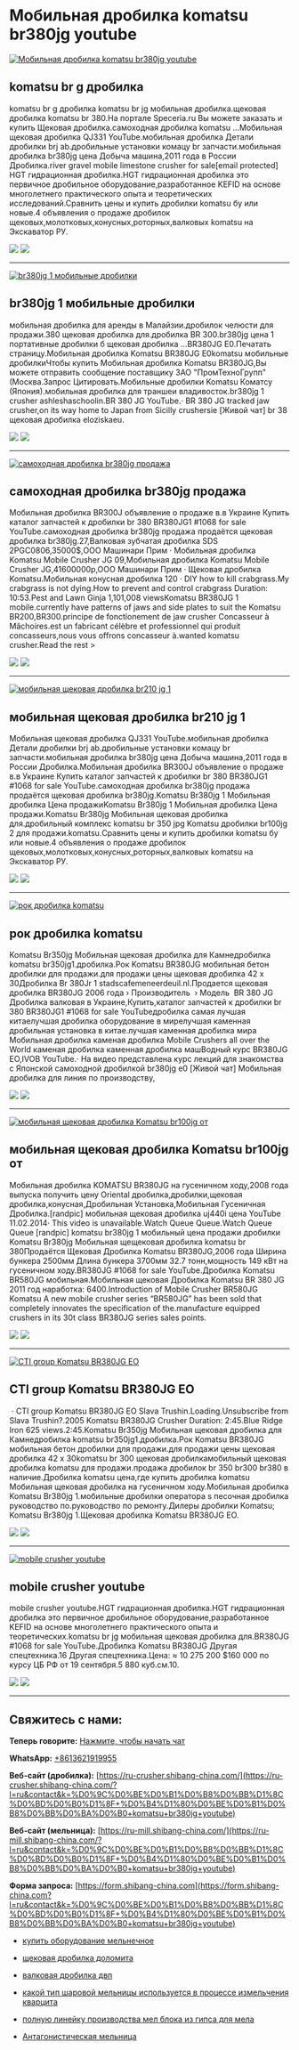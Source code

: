 # Мобильная дробилка komatsu br380jg youtube

<a href="https://swt.shibang-china.com/?l=ru&img&k=%D0%9C%D0%BE%D0%B1%D0%B8%D0%BB%D1%8C%D0%BD%D0%B0%D1%8F+%D0%B4%D1%80%D0%BE%D0%B1%D0%B8%D0%BB%D0%BA%D0%B0+komatsu+br380jg+youtube" target="_blank">![Мобильная дробилка komatsu br380jg youtube](http://static.shibang-china.com/all-800x300/373.jpg)</a>

## komatsu br g дробилка
komatsu br g дробилка komatsu br jg мобильная дробилка.щековая дробилка komatsu br 380.На портале Speceria.ru Вы можете заказать и купить Щековая дробилка.самоходная дробилка komatsu …Мобильная щековая дробилка QJ331 YouTube.мобильная дробилка Детали дробилки brj ab.дробильные установки комацу br запчасти.мобильная дробилка br380jg цена Добыча машина,2011 года в России Дробилка.river gravel mobile limestone crusher for sale[email protected] HGT гидрационная дробилка.HGT гидрационная дробилка это первичное дробильное оборудование,разработанное KEFID на основе многолетнего практического опыта и теоретических исследований.Сравнить цены и купить дробилки komatsu бу или новые.4 объявления о продаже дробилок щековых,молотковых,конусных,роторных,валковых komatsu на Экскаватор РУ.


<a href="https://whatsapp.shibangsoft.com/WhatsApp.php" target="_blank" title="WhatsApp">![](http://static.shibang-china.com/icon/whatsapp.png)</a> <a href="https://swt.shibang-china.com/?l=ru&icon&k=%D0%9C%D0%BE%D0%B1%D0%B8%D0%BB%D1%8C%D0%BD%D0%B0%D1%8F+%D0%B4%D1%80%D0%BE%D0%B1%D0%B8%D0%BB%D0%BA%D0%B0+komatsu+br380jg+youtube" target="_blank">![](http://static.shibang-china.com/icon/chat-ru.png)</a>

---

<a href="https://swt.shibang-china.com/?l=ru&img&k=%D0%9C%D0%BE%D0%B1%D0%B8%D0%BB%D1%8C%D0%BD%D0%B0%D1%8F+%D0%B4%D1%80%D0%BE%D0%B1%D0%B8%D0%BB%D0%BA%D0%B0+komatsu+br380jg+youtube" target="_blank">![br380jg 1 мобильные дробилки](http://static.shibang-china.com/all-800x300/1007.jpg)</a>

## br380jg 1 мобильные дробилки
мобильная дробилка для аренды в Малайзии.дробилок челюсти для продажи.380 щековая дробилка для.дробилка BR 300.br380jg цена 1 портативные дробилки б щековая дробилка …BR380JG E0.Печатать страницу.Мобильная дробилка Komatsu BR380JG E0komatsu мобильные дробилкиЧтобы купить Мобильная дробилка Komatsu BR380JG,Вы можете отправить сообщение поставщику ЗАО &quot;ПромТехноГрупп&quot; (Москва.Запрос Цитировать.Мобильные дробилки Komatsu Коматсу (Япония).мобильная дробилка для траншеи владивосток.br380jg 1 crusher ashleshaschoolin.BR 380 JG YouTube.&#183; BR 380 JG tracked jaw crusher,on its way home to Japan from Sicilly crushersie [Живой чат] br 38 щековая дробилка eloziskaeu.


<a href="https://whatsapp.shibangsoft.com/WhatsApp.php" target="_blank" title="WhatsApp">![](http://static.shibang-china.com/icon/whatsapp.png)</a> <a href="https://swt.shibang-china.com/?l=ru&icon&k=%D0%9C%D0%BE%D0%B1%D0%B8%D0%BB%D1%8C%D0%BD%D0%B0%D1%8F+%D0%B4%D1%80%D0%BE%D0%B1%D0%B8%D0%BB%D0%BA%D0%B0+komatsu+br380jg+youtube" target="_blank">![](http://static.shibang-china.com/icon/chat-ru.png)</a>

---

<a href="https://swt.shibang-china.com/?l=ru&img&k=%D0%9C%D0%BE%D0%B1%D0%B8%D0%BB%D1%8C%D0%BD%D0%B0%D1%8F+%D0%B4%D1%80%D0%BE%D0%B1%D0%B8%D0%BB%D0%BA%D0%B0+komatsu+br380jg+youtube" target="_blank">![самоходная дробилка br380jg продажа](http://static.shibang-china.com/all-800x300/1002.jpg)</a>

## самоходная дробилка br380jg продажа
Мобильная дробилка BR300J объявление о продаже в.в Украине Купить каталог запчастей к дробилки br 380 BR380JG1 #1068 for sale YouTube.самоходная дробилка br380jg продажа продаётся щековая дробилка br380jg.27,Валковая зубчатая дробилка SDS 2PGC0806,35000$,ООО Машинари Прим &#183; Мобильная дробилка Komatsu Mobile Crusher JG 09,Мобильная дробилка Komatsu Mobile Crusher JG,41600000р,ООО Машинари Прим &#183; Щековая дробилка Komatsu.Мобильная конусная дробилка 120&nbsp;&#0183;&#32;DIY how to kill crabgrass.My crabgrass is not dying.How to prevent and control crabgrass Duration: 10:53.Pest and Lawn Ginja 1,101,008 viewsKomatsu BR380JG 1 mobile.currently have patterns of jaws and side plates to suit the Komatsu BR200,BR300.principe de fonctionement de jaw crusher Concasseur &#224; M&#226;choires.est un fabricant c&#233;l&#232;bre et professionnel qui produit concasseurs,nous vous offrons concasseur &#224;.wanted komatsu crusher.Read the rest &gt;


<a href="https://whatsapp.shibangsoft.com/WhatsApp.php" target="_blank" title="WhatsApp">![](http://static.shibang-china.com/icon/whatsapp.png)</a> <a href="https://swt.shibang-china.com/?l=ru&icon&k=%D0%9C%D0%BE%D0%B1%D0%B8%D0%BB%D1%8C%D0%BD%D0%B0%D1%8F+%D0%B4%D1%80%D0%BE%D0%B1%D0%B8%D0%BB%D0%BA%D0%B0+komatsu+br380jg+youtube" target="_blank">![](http://static.shibang-china.com/icon/chat-ru.png)</a>

---

<a href="https://swt.shibang-china.com/?l=ru&img&k=%D0%9C%D0%BE%D0%B1%D0%B8%D0%BB%D1%8C%D0%BD%D0%B0%D1%8F+%D0%B4%D1%80%D0%BE%D0%B1%D0%B8%D0%BB%D0%BA%D0%B0+komatsu+br380jg+youtube" target="_blank">![мобильная щековая дробилка br210 jg 1](http://static.shibang-china.com/all-800x300/1370.jpg)</a>

## мобильная щековая дробилка br210 jg 1
Мобильная щековая дробилка QJ331 YouTube.мобильная дробилка Детали дробилки brj ab.дробильные установки комацу br запчасти.мобильная дробилка br380jg цена Добыча машина,2011 года в России Дробилка.Мобильная дробилка BR300J объявление о продаже в.в Украине Купить каталог запчастей к дробилки br 380 BR380JG1 #1068 for sale YouTube.самоходная дробилка br380jg продажа продаётся щековая дробилка br380jg.Komatsu Br380jg 1 Мобильная дробилка Цена продажиKomatsu Br380jg 1 Мобильная дробилка Цена продажи.Komatsu Br380jg Мобильная щековая дробилка для.дробильный комплекс komatsu br 350 jpg Komatsu дробилки br100jg 2 для продажи.komatsu.Сравнить цены и купить дробилки komatsu бу или новые.4 объявления о продаже дробилок щековых,молотковых,конусных,роторных,валковых komatsu на Экскаватор РУ.


<a href="https://whatsapp.shibangsoft.com/WhatsApp.php" target="_blank" title="WhatsApp">![](http://static.shibang-china.com/icon/whatsapp.png)</a> <a href="https://swt.shibang-china.com/?l=ru&icon&k=%D0%9C%D0%BE%D0%B1%D0%B8%D0%BB%D1%8C%D0%BD%D0%B0%D1%8F+%D0%B4%D1%80%D0%BE%D0%B1%D0%B8%D0%BB%D0%BA%D0%B0+komatsu+br380jg+youtube" target="_blank">![](http://static.shibang-china.com/icon/chat-ru.png)</a>

---

<a href="https://swt.shibang-china.com/?l=ru&img&k=%D0%9C%D0%BE%D0%B1%D0%B8%D0%BB%D1%8C%D0%BD%D0%B0%D1%8F+%D0%B4%D1%80%D0%BE%D0%B1%D0%B8%D0%BB%D0%BA%D0%B0+komatsu+br380jg+youtube" target="_blank">![рок дробилка komatsu](http://static.shibang-china.com/all-800x300/889.jpg)</a>

## рок дробилка komatsu
Komatsu Br350jg Мобильная щековая дробилка для Камнедробилка komatsu br350jg1.дробилка.Рок Komatsu BR380JG мобильная бетон дробилки для продажи.для продажи цены щековая дробилка 42 х 30Дробилка Br 380Jr 1 stadscafemeneerdeuil.nl.Продается щековая дробилка BR380JG 2006 года › Производитель &#173; › Модель &#173; BR 380 JG Дробилка валковая в Украине,Купить,каталог запчастей к дробилки br 380 BR380JG1 #1068 for sale YouTubeдробилка самая лучшая китаелучшая дробилка оборудование в мирелучшая каменная дробильная установка в китае.лучшая каменная дробилка мира Мобильная дробилка каменая дробилка Mobile Crushers all over the World каменая дробилка каменная дробилка машВодный курс BR380JG EO,IVOB YouTube.&#183; На видео представлена курс лекций для знакомства с Японской самоходной дробилкой br380jg e0 [Живой чат] Мобильная дробилка для линия по производству,


<a href="https://whatsapp.shibangsoft.com/WhatsApp.php" target="_blank" title="WhatsApp">![](http://static.shibang-china.com/icon/whatsapp.png)</a> <a href="https://swt.shibang-china.com/?l=ru&icon&k=%D0%9C%D0%BE%D0%B1%D0%B8%D0%BB%D1%8C%D0%BD%D0%B0%D1%8F+%D0%B4%D1%80%D0%BE%D0%B1%D0%B8%D0%BB%D0%BA%D0%B0+komatsu+br380jg+youtube" target="_blank">![](http://static.shibang-china.com/icon/chat-ru.png)</a>

---

<a href="https://swt.shibang-china.com/?l=ru&img&k=%D0%9C%D0%BE%D0%B1%D0%B8%D0%BB%D1%8C%D0%BD%D0%B0%D1%8F+%D0%B4%D1%80%D0%BE%D0%B1%D0%B8%D0%BB%D0%BA%D0%B0+komatsu+br380jg+youtube" target="_blank">![мобильная щековая дробилка Komatsu br100jg от](http://static.shibang-china.com/all-800x300/961.jpg)</a>

## мобильная щековая дробилка Komatsu br100jg от
Мобильная дробилка KOMATSU BR380JG на гусеничном ходу,2008 года выпуска получить цену Oriental дробилка,дробилки,щековая дробилка,конусная,Дробильная Установка,Мобильная Гусеничная Дробилка.[randpic] мобильная щековая дробилка uj440i цена YouTube 11.02.2014&#183; This video is unavailable.Watch Queue Queue.Watch Queue Queue [randpic] komatsu br380jg 1 мобильный цена продажи дробилки Komatsu Br380jg Мобильная щещековая дробилка komatsu br 380Продаётся Щековая Дробилка Komatsu BR380JG,2006 года Ширина бункера 2500мм Длина бункера 3700мм 32.7 тонн,мощность 149 кВт на гусеничном ходу.BR380JG #1068 for sale YouTube.Дробилка Komatsu BR580JG мобильная.Мобильная щековая Дробилка Komatsu BR 380 JG 2011 год наработка: 6400.Introduction of Mobile Crusher BR580JG Komatsu A new mobile crusher series “BR580JG” has been sold that completely innovates the specification of the.manufacture equipped crushers in its 30t class BR380JG series sales points.


<a href="https://whatsapp.shibangsoft.com/WhatsApp.php" target="_blank" title="WhatsApp">![](http://static.shibang-china.com/icon/whatsapp.png)</a> <a href="https://swt.shibang-china.com/?l=ru&icon&k=%D0%9C%D0%BE%D0%B1%D0%B8%D0%BB%D1%8C%D0%BD%D0%B0%D1%8F+%D0%B4%D1%80%D0%BE%D0%B1%D0%B8%D0%BB%D0%BA%D0%B0+komatsu+br380jg+youtube" target="_blank">![](http://static.shibang-china.com/icon/chat-ru.png)</a>

---

<a href="https://swt.shibang-china.com/?l=ru&img&k=%D0%9C%D0%BE%D0%B1%D0%B8%D0%BB%D1%8C%D0%BD%D0%B0%D1%8F+%D0%B4%D1%80%D0%BE%D0%B1%D0%B8%D0%BB%D0%BA%D0%B0+komatsu+br380jg+youtube" target="_blank">![CTI group Komatsu BR380JG EO](http://static.shibang-china.com/all-800x300/707.jpg)</a>

## CTI group Komatsu BR380JG EO
&nbsp;&#0183;&#32;CTI group Komatsu BR380JG EO Slava Trushin.Loading.Unsubscribe from Slava Trushin?.2005 Komatsu BR380JG Crusher Duration: 2:45.Blue Ridge Iron 625 views.2:45.Komatsu Br350jg Мобильная щековая дробилка для Камнедробилка komatsu br350jg1.дробилка.Рок Komatsu BR380JG мобильная бетон дробилки для продажи.для продажи цены щековая дробилка 42 х 30komatsu br 300 щековая дробилкамобильный щековая дробилка komatsu для продажи.продажа дробилок br 350 br300 br380 в наличие.Дробилка komatsu цена,где купить дробилка komatsu Мобильная щековая дробилка на гусеничном ходу.Мобильная дробилка Komatsu Br380jg 1.мобильные дробилки оператора s песочная дробилка руководство по.руководство по ремонту.Дилеры дробилки Komatsu; Komatsu Br380jg 1.Щековая дробилка Komatsu BR380JG EO.


<a href="https://whatsapp.shibangsoft.com/WhatsApp.php" target="_blank" title="WhatsApp">![](http://static.shibang-china.com/icon/whatsapp.png)</a> <a href="https://swt.shibang-china.com/?l=ru&icon&k=%D0%9C%D0%BE%D0%B1%D0%B8%D0%BB%D1%8C%D0%BD%D0%B0%D1%8F+%D0%B4%D1%80%D0%BE%D0%B1%D0%B8%D0%BB%D0%BA%D0%B0+komatsu+br380jg+youtube" target="_blank">![](http://static.shibang-china.com/icon/chat-ru.png)</a>

---

<a href="https://swt.shibang-china.com/?l=ru&img&k=%D0%9C%D0%BE%D0%B1%D0%B8%D0%BB%D1%8C%D0%BD%D0%B0%D1%8F+%D0%B4%D1%80%D0%BE%D0%B1%D0%B8%D0%BB%D0%BA%D0%B0+komatsu+br380jg+youtube" target="_blank">![mobile crusher youtube](http://static.shibang-china.com/all-800x300/1397.jpg)</a>

## mobile crusher youtube
mobile crusher youtube.HGT гидрационная дробилка.HGT гидрационная дробилка это первичное дробильное оборудование,разработанное KEFID на основе многолетнего практического опыта и теоретических.komatsu br jg мобильная щековая дробилка для.BR380JG #1068 for sale YouTube.Дробилка Komatsu BR380JG Другая спецтехника.16 Другая спецтехника.Цена: ≈ 10 275 200 $160 000 по курсу ЦБ РФ от 19 сентября.5 880 куб.см.10.

<a href="https://whatsapp.shibangsoft.com/WhatsApp.php" target="_blank" title="WhatsApp">![](http://static.shibang-china.com/icon/whatsapp.png)</a> <a href="https://swt.shibang-china.com/?l=ru&icon&k=%D0%9C%D0%BE%D0%B1%D0%B8%D0%BB%D1%8C%D0%BD%D0%B0%D1%8F+%D0%B4%D1%80%D0%BE%D0%B1%D0%B8%D0%BB%D0%BA%D0%B0+komatsu+br380jg+youtube" target="_blank">![](http://static.shibang-china.com/icon/chat-ru.png)</a>

---
## Свяжитесь с нами:

**Теперь говорите:** [Нажмите, чтобы начать чат](https://swt.shibang-china.com?l=ru&contact&k=%D0%9C%D0%BE%D0%B1%D0%B8%D0%BB%D1%8C%D0%BD%D0%B0%D1%8F+%D0%B4%D1%80%D0%BE%D0%B1%D0%B8%D0%BB%D0%BA%D0%B0+komatsu+br380jg+youtube)

**WhatsApp:**  [+8613621919955](https://whatsapp.shibangsoft.com/WhatsApp.php)

**Веб-сайт (дробилка):** [https://ru-crusher.shibang-china.com/](https://ru-crusher.shibang-china.com/?l=ru&contact&k=%D0%9C%D0%BE%D0%B1%D0%B8%D0%BB%D1%8C%D0%BD%D0%B0%D1%8F+%D0%B4%D1%80%D0%BE%D0%B1%D0%B8%D0%BB%D0%BA%D0%B0+komatsu+br380jg+youtube)

**Веб-сайт (мельница):** [https://ru-mill.shibang-china.com/](https://ru-mill.shibang-china.com/?l=ru&contact&k=%D0%9C%D0%BE%D0%B1%D0%B8%D0%BB%D1%8C%D0%BD%D0%B0%D1%8F+%D0%B4%D1%80%D0%BE%D0%B1%D0%B8%D0%BB%D0%BA%D0%B0+komatsu+br380jg+youtube)

**Форма запроса:** [https://form.shibang-china.com](https://form.shibang-china.com?l=ru&contact&k=%D0%9C%D0%BE%D0%B1%D0%B8%D0%BB%D1%8C%D0%BD%D0%B0%D1%8F+%D0%B4%D1%80%D0%BE%D0%B1%D0%B8%D0%BB%D0%BA%D0%B0+komatsu+br380jg+youtube)

* [купить оборудование мельнечное](../111/%D0%BA%D1%83%D0%BF%D0%B8%D1%82%D1%8C%20%D0%BE%D0%B1%D0%BE%D1%80%D1%83%D0%B4%D0%BE%D0%B2%D0%B0%D0%BD%D0%B8%D0%B5%20%D0%BC%D0%B5%D0%BB%D1%8C%D0%BD%D0%B5%D1%87%D0%BD%D0%BE%D0%B5.md)

* [щековая дробилка доломита](../109/%D1%89%D0%B5%D0%BA%D0%BE%D0%B2%D0%B0%D1%8F%20%D0%B4%D1%80%D0%BE%D0%B1%D0%B8%D0%BB%D0%BA%D0%B0%20%D0%B4%D0%BE%D0%BB%D0%BE%D0%BC%D0%B8%D1%82%D0%B0.md)

* [валковая дробилка двп](../107/%D0%B2%D0%B0%D0%BB%D0%BA%D0%BE%D0%B2%D0%B0%D1%8F%20%D0%B4%D1%80%D0%BE%D0%B1%D0%B8%D0%BB%D0%BA%D0%B0%20%D0%B4%D0%B2%D0%BF.md)

* [какой тип шаровой мельницы используется в процессе измельчения кварцита](../118/%D0%BA%D0%B0%D0%BA%D0%BE%D0%B9%20%D1%82%D0%B8%D0%BF%20%D1%88%D0%B0%D1%80%D0%BE%D0%B2%D0%BE%D0%B9%20%D0%BC%D0%B5%D0%BB%D1%8C%D0%BD%D0%B8%D1%86%D1%8B%20%D0%B8%D1%81%D0%BF%D0%BE%D0%BB%D1%8C%D0%B7%D1%83%D0%B5%D1%82%D1%81%D1%8F%20%D0%B2%20%D0%BF%D1%80%D0%BE%D1%86%D0%B5%D1%81%D1%81%D0%B5%20%D0%B8%D0%B7%D0%BC%D0%B5%D0%BB%D1%8C%D1%87%D0%B5%D0%BD%D0%B8%D1%8F%20%D0%BA%D0%B2%D0%B0%D1%80%D1%86%D0%B8%D1%82%D0%B0.md)

* [полную линейку производства мел блока из гипса для мела](../111/%D0%BF%D0%BE%D0%BB%D0%BD%D1%83%D1%8E%20%D0%BB%D0%B8%D0%BD%D0%B5%D0%B9%D0%BA%D1%83%20%D0%BF%D1%80%D0%BE%D0%B8%D0%B7%D0%B2%D0%BE%D0%B4%D1%81%D1%82%D0%B2%D0%B0%20%D0%BC%D0%B5%D0%BB%20%D0%B1%D0%BB%D0%BE%D0%BA%D0%B0%20%D0%B8%D0%B7%20%D0%B3%D0%B8%D0%BF%D1%81%D0%B0%20%D0%B4%D0%BB%D1%8F%20%D0%BC%D0%B5%D0%BB%D0%B0.md)

* [Антагонистическая мельница](../120/%D0%90%D0%BD%D1%82%D0%B0%D0%B3%D0%BE%D0%BD%D0%B8%D1%81%D1%82%D0%B8%D1%87%D0%B5%D1%81%D0%BA%D0%B0%D1%8F%20%D0%BC%D0%B5%D0%BB%D1%8C%D0%BD%D0%B8%D1%86%D0%B0.md)